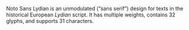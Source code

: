 Noto Sans Lydian is an unmodulated (“sans serif”) design for texts in the historical European _Lydian_ script. It has multiple weights, contains 32 glyphs, and supports 31 characters.
